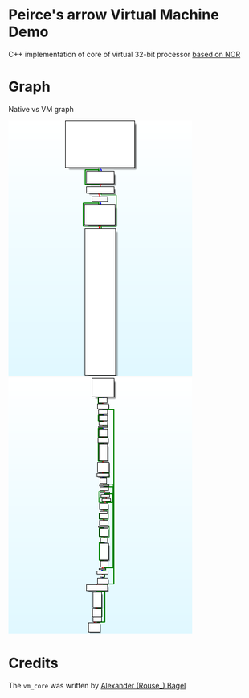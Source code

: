 # Peirce's arrow Virtual Machine Demo

C++ implementation of core of virtual 32-bit processor [based on NOR](https://en.wikipedia.org/wiki/Logical_NOR)

# Graph

Native vs VM graph

![Native Graph](docs/native.png) ![NOR VM Graph](docs/nor_vm.png)

# Credits

The `vm_core` was written by [Alexander (Rouse_) Bagel](https://rouse.drkb.ru/other.php#vm_core)